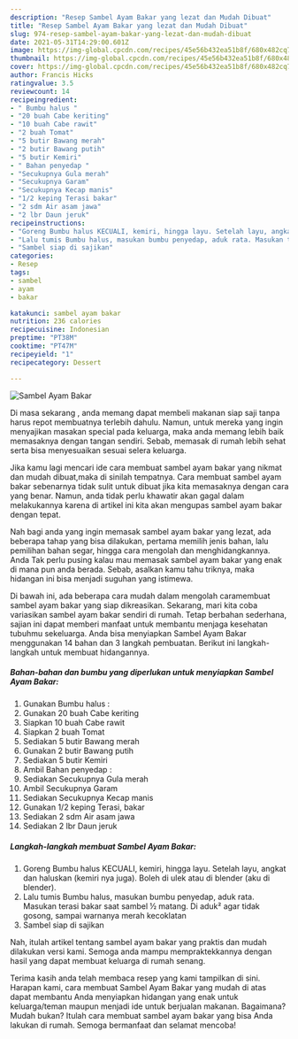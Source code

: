 ```yaml
---
description: "Resep Sambel Ayam Bakar yang lezat dan Mudah Dibuat"
title: "Resep Sambel Ayam Bakar yang lezat dan Mudah Dibuat"
slug: 974-resep-sambel-ayam-bakar-yang-lezat-dan-mudah-dibuat
date: 2021-05-31T14:29:00.601Z
image: https://img-global.cpcdn.com/recipes/45e56b432ea51b8f/680x482cq70/sambel-ayam-bakar-foto-resep-utama.jpg
thumbnail: https://img-global.cpcdn.com/recipes/45e56b432ea51b8f/680x482cq70/sambel-ayam-bakar-foto-resep-utama.jpg
cover: https://img-global.cpcdn.com/recipes/45e56b432ea51b8f/680x482cq70/sambel-ayam-bakar-foto-resep-utama.jpg
author: Francis Hicks
ratingvalue: 3.5
reviewcount: 14
recipeingredient:
- " Bumbu halus "
- "20 buah Cabe keriting"
- "10 buah Cabe rawit"
- "2 buah Tomat"
- "5 butir Bawang merah"
- "2 butir Bawang putih"
- "5 butir Kemiri"
- " Bahan penyedap "
- "Secukupnya Gula merah"
- "Secukupnya Garam"
- "Secukupnya Kecap manis"
- "1/2 keping Terasi bakar"
- "2 sdm Air asam jawa"
- "2 lbr Daun jeruk"
recipeinstructions:
- "Goreng Bumbu halus KECUALI, kemiri, hingga layu. Setelah layu, angkat dan haluskan (kemiri nya juga). Boleh di ulek atau di blender (aku di blender)."
- "Lalu tumis Bumbu halus, masukan bumbu penyedap, aduk rata. Masukan terasi bakar saat sambel ½ matang. Di aduk² agar tidak gosong, sampai warnanya merah kecoklatan"
- "Sambel siap di sajikan"
categories:
- Resep
tags:
- sambel
- ayam
- bakar

katakunci: sambel ayam bakar 
nutrition: 236 calories
recipecuisine: Indonesian
preptime: "PT38M"
cooktime: "PT47M"
recipeyield: "1"
recipecategory: Dessert

---
```



![Sambel Ayam Bakar](https://img-global.cpcdn.com/recipes/45e56b432ea51b8f/680x482cq70/sambel-ayam-bakar-foto-resep-utama.jpg)

Di masa  sekarang , anda memang dapat membeli makanan siap saji tanpa harus repot membuatnya terlebih dahulu. Namun, untuk mereka yang ingin menyajikan masakan special pada keluarga, maka anda memang lebih baik memasaknya dengan tangan sendiri. Sebab, memasak di rumah lebih sehat serta bisa menyesuaikan sesuai selera keluarga.

Jika kamu lagi mencari ide cara membuat sambel ayam bakar yang nikmat dan mudah dibuat,maka di sinilah tempatnya. Cara membuat sambel ayam bakar  sebenarnya tidak sulit untuk dibuat jika kita memasaknya dengan cara yang benar. Namun, anda tidak perlu khawatir akan gagal dalam melakukannya 
karena di artikel ini kita akan mengupas sambel ayam bakar dengan tepat.  



Nah bagi anda yang ingin memasak sambel ayam bakar yang lezat, ada beberapa tahap yang bisa dilakukan, pertama memilih jenis bahan, lalu pemilihan bahan segar, hingga cara mengolah dan menghidangkannya. Anda Tak perlu pusing kalau mau memasak sambel ayam bakar yang enak di mana pun anda berada. Sebab, asalkan kamu  tahu triknya, maka hidangan ini bisa menjadi suguhan yang istimewa.

Di bawah ini, ada beberapa cara mudah dalam mengolah caramembuat sambel ayam bakar yang siap dikreasikan. Sekarang, mari kita coba variasikan sambel ayam bakar sendiri di rumah. Tetap berbahan sederhana, sajian ini dapat memberi manfaat untuk membantu menjaga kesehatan tubuhmu sekeluarga. Anda bisa menyiapkan Sambel Ayam Bakar menggunakan 14 bahan dan 3 langkah pembuatan. Berikut ini langkah-langkah untuk membuat hidangannya.

<!--inarticleads1-->

##### Bahan-bahan dan bumbu yang diperlukan untuk menyiapkan Sambel Ayam Bakar:

1. Gunakan  Bumbu halus :
1. Gunakan 20 buah Cabe keriting
1. Siapkan 10 buah Cabe rawit
1. Siapkan 2 buah Tomat
1. Sediakan 5 butir Bawang merah
1. Gunakan 2 butir Bawang putih
1. Sediakan 5 butir Kemiri
1. Ambil  Bahan penyedap :
1. Sediakan Secukupnya Gula merah
1. Ambil Secukupnya Garam
1. Sediakan Secukupnya Kecap manis
1. Gunakan 1/2 keping Terasi, bakar
1. Sediakan 2 sdm Air asam jawa
1. Sediakan 2 lbr Daun jeruk




<!--inarticleads2-->

##### Langkah-langkah membuat Sambel Ayam Bakar:

1. Goreng Bumbu halus KECUALI, kemiri, hingga layu. Setelah layu, angkat dan haluskan (kemiri nya juga). Boleh di ulek atau di blender (aku di blender).
1. Lalu tumis Bumbu halus, masukan bumbu penyedap, aduk rata. Masukan terasi bakar saat sambel ½ matang. Di aduk² agar tidak gosong, sampai warnanya merah kecoklatan
1. Sambel siap di sajikan




Nah, itulah artikel tentang  sambel ayam bakar  yang praktis dan mudah dilakukan versi kami. Semoga anda mampu mempraktekkannya dengan hasil yang dapat membuat keluarga di rumah senang. 

Terima kasih anda telah membaca resep yang kami tampilkan di sini. Harapan kami, cara membuat  Sambel Ayam Bakar yang mudah di atas dapat membantu Anda menyiapkan hidangan yang enak untuk keluarga/teman maupun menjadi ide untuk berjualan makanan. Bagaimana? Mudah bukan? Itulah cara membuat sambel ayam bakar yang bisa Anda lakukan di rumah. Semoga bermanfaat dan selamat mencoba!

